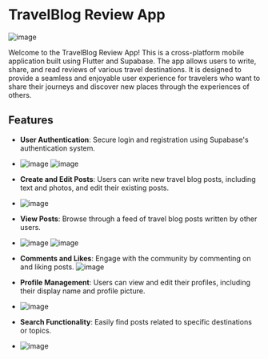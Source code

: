# TravelBlog Review App
![image](https://github.com/Hoanpm/TravelBlogReview/assets/98281111/7ba5a6b0-4c7b-43a7-ab83-9e7728097ef3)

Welcome to the TravelBlog Review App! This is a cross-platform mobile application built using Flutter and Supabase. The app allows users to write, share, and read reviews of various travel destinations. It is designed to provide a seamless and enjoyable user experience for travelers who want to share their journeys and discover new places through the experiences of others.

## Features

- **User Authentication**: Secure login and registration using Supabase's authentication system.
- ![image](https://github.com/Hoanpm/TravelBlogReview/assets/98281111/55521b8b-6187-4a70-acdc-a4bbb737d0cb)
![image](https://github.com/Hoanpm/TravelBlogReview/assets/98281111/b1fa273d-7a98-4018-8fad-170d23f76d73)

- **Create and Edit Posts**: Users can write new travel blog posts, including text and photos, and edit their existing posts.
- ![image](https://github.com/Hoanpm/TravelBlogReview/assets/98281111/4af16c48-ff05-48ac-b8ed-67d9cfbf4ac6)

- **View Posts**: Browse through a feed of travel blog posts written by other users.
- ![image](https://github.com/Hoanpm/TravelBlogReview/assets/98281111/2ebdb23d-f724-404e-b777-dc2eb2b1511c)
![image](https://github.com/Hoanpm/TravelBlogReview/assets/98281111/d85828c0-edd9-4675-85f0-33aba756701d)

- **Comments and Likes**: Engage with the community by commenting on and liking posts.
  ![image](https://github.com/Hoanpm/TravelBlogReview/assets/98281111/7ebca2ad-e50a-48a0-baac-d54887244ead)

- **Profile Management**: Users can view and edit their profiles, including their display name and profile picture.
- ![image](https://github.com/Hoanpm/TravelBlogReview/assets/98281111/5d9fb465-2b39-4232-a4a2-1d1835ce08a4)

- **Search Functionality**: Easily find posts related to specific destinations or topics.
- ![image](https://github.com/Hoanpm/TravelBlogReview/assets/98281111/b0d028ad-56a3-44ac-ac87-cc24deca67e4)

